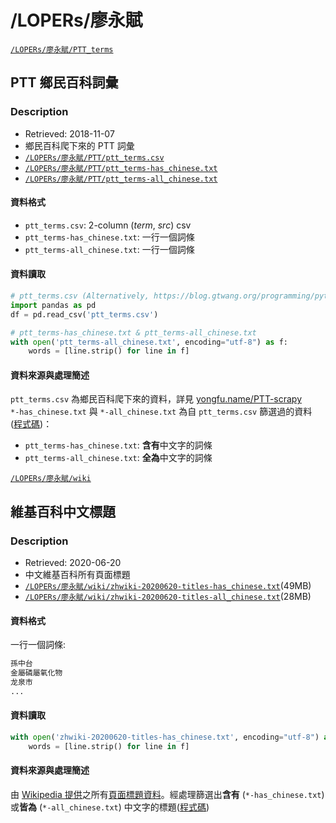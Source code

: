 # /LOPERs/廖永賦


<a href='https://drive.google.com/drive/folders/19DIiWLKiXg9ImUjYs1P1oFee6ZC1mB8Z' target='_blank' class='drive-location'><code>/LOPERs/廖永賦/PTT_terms</code></a>

## PTT 鄉民百科詞彙

### Description

- Retrieved: 2018-11-07
- 鄉民百科爬下來的 PTT 詞彙
- [`/LOPERs/廖永賦/PTT/ptt_terms.csv`](https://raw.githubusercontent.com/liao961120/lang-resource/master/raw-data/ptt_lexical_items/ptt_terms.csv)
- [`/LOPERs/廖永賦/PTT/ptt_terms-has_chinese.txt`](https://github.com/liao961120/lang-resource/blob/master/lexical_items/ptt_terms-has_chinese.txt)
- [`/LOPERs/廖永賦/PTT/ptt_terms-all_chinese.txt`](https://github.com/liao961120/lang-resource/blob/master/lexical_items/ptt_terms-all_chinese.txt)

#### 資料格式

- `ptt_terms.csv`: 2-column (_term_, _src_) csv
- `ptt_terms-has_chinese.txt`: 一行一個詞條
- `ptt_terms-all_chinese.txt`: 一行一個詞條

#### 資料讀取

```python
# ptt_terms.csv (Alternatively, https://blog.gtwang.org/programming/python-csv-file-reading-and-writing-tutorial)
import pandas as pd
df = pd.read_csv('ptt_terms.csv')

# ptt_terms-has_chinese.txt & ptt_terms-all_chinese.txt
with open('ptt_terms-all_chinese.txt', encoding="utf-8") as f:
	words = [line.strip() for line in f]
```

#### 資料來源與處理簡述

`ptt_terms.csv` 為鄉民百科爬下來的資料，詳見 [yongfu.name/PTT-scrapy](https://yongfu.name/PTT-scrapy)  
`*-has_chinese.txt` 與 `*-all_chinese.txt` 為自 `ptt_terms.csv` 篩選過的資料 ([程式碼](https://github.com/liao961120/lang-resource/blob/master/raw-data/ptt_lexical_items/))：
- `ptt_terms-has_chinese.txt`: **含有**中文字的詞條
- `ptt_terms-all_chinese.txt`: **全為**中文字的詞條

<a href='https://drive.google.com/drive/folders/1g490_ywL7OSMqV0rPghH7vjrBIAgva2D' target='_blank' class='drive-location'><code>/LOPERs/廖永賦/wiki</code></a>

## 維基百科中文標題

### Description

- Retrieved: 2020-06-20
- 中文維基百科所有頁面標題  
- [`/LOPERs/廖永賦/wiki/zhwiki-20200620-titles-has_chinese.txt`](https://drive.google.com/file/d/1vtDRXJCcENj3acuXXcbFDjjDXBtFrp4p)(49MB)
- [`/LOPERs/廖永賦/wiki/zhwiki-20200620-titles-all_chinese.txt`](https://drive.google.com/file/d/1TTzRWuP6dF0EqjeMkJrr3TRDQcB1Jey_)(28MB)


#### 資料格式

一行一個詞條:

```txt
孫中台
金屬磷屬氧化物
龙泉市
...
```

#### 資料讀取

```python
with open('zhwiki-20200620-titles-has_chinese.txt', encoding="utf-8") as f:
	words = [line.strip() for line in f]
```

#### 資料來源與處理簡述

由 [Wikipedia 提供](https://zh.wikipedia.org/wiki/Wikipedia:数据库下载)之所有[頁面標題資料](https://dumps.wikimedia.org/zhwiki/20200620/zhwiki-20200620-all-titles.gz)。經處理篩選出**含有** (`*-has_chinese.txt`) 或**皆為** (`*-all_chinese.txt`) 中文字的標題([程式碼](https://github.com/liao961120/lang-resource/tree/master/raw-data/wiki-pagetitle))
